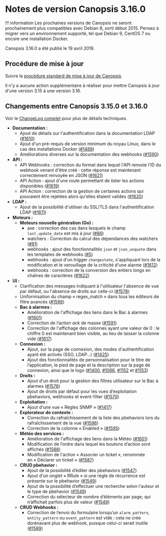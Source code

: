 # Notes de version Canopsis 3.16.0

!!! information
    Les prochaines versions de Canopsis ne seront prochainement plus compatibles avec Debian 8, sorti début 2015. Pensez à migrer vers un environnement supporté, tel que Debian 9, CentOS 7 ou encore une installation Docker.

Canopsis 3.16.0 a été publié le 19 avril 2019.

## Procédure de mise à jour

Suivre la [procédure standard de mise à jour de Canopsis](../guide-administration/mise-a-jour/index.md).

Il n'y a aucune action supplémentaire à réaliser pour mettre Canopsis à jour d'une version 3.15 à une version 3.16.

## Changements entre Canopsis 3.15.0 et 3.16.0

Voir le [ChangeLog complet](https://git.canopsis.net/canopsis/canopsis/blob/develop/CHANGELOG.md) pour plus de détails techniques.

*  **Documentation :**
    *  Ajout de détails sur l'authentification dans la documentation LDAP ([#1610](https://git.canopsis.net/canopsis/canopsis/issues/1610))
    *  Ajout d'un pré-requis de version minimum du noyau Linux, dans le cas des installations Docker ([#1489](https://git.canopsis.net/canopsis/canopsis/issues/1489))
    *  Améliorations diverses sur la documentation des webhooks ([#1590](https://git.canopsis.net/canopsis/canopsis/issues/1590))
*  **API :**
    * API Webhooks : correction du format dans lequel l'API renvoie l'ID du webhook venant d'être créé : cette réponse est maintenant correctement renvoyée en JSON ([#1621](https://git.canopsis.net/canopsis/canopsis/issues/1621))
    * API Action : ajout d'une route permettant de lister les actions disponibles ([#1619](https://git.canopsis.net/canopsis/canopsis/issues/1619))
    * API Action : correction de la gestion de certaines actions qui pouvaient être rejetées alors qu'elles étaient valides ([#1620](https://git.canopsis.net/canopsis/canopsis/issues/1620))
*  **LDAP :**
    *  Ajout de la possibilité d'utiliser du SSL/TLS dans l'authentification LDAP ([#1611](https://git.canopsis.net/canopsis/canopsis/issues/1611))
*  **Moteurs :**
    *  **Moteurs nouvelle génération (Go) :**
        *  axe : correction des cas dans lesquels le champ `last_update_date` est mis à jour ([#86](https://git.canopsis.net/canopsis/go-revolution/issues/86))
        *  watchers : Correction du calcul des dépendances des watchers ([#91](https://git.canopsis.net/canopsis/go-revolution/issues/91))
        *  webhooks : ajout des fonctionnalités `json` et `json_unquote` dans les templates de webhooks ([#5](https://git.canopsis.net/cat/go-engines/issues/5))
        *  webhooks : ajout d'un trigger `changestate`, s'appliquant lors de la modification et le verouillage de la criticité d'une alarme ([#1612](https://git.canopsis.net/canopsis/canopsis/issues/1612))
        *  webhooks : correction de la conversion des entiers longs en chaînes de caractères ([#1622](https://git.canopsis.net/canopsis/canopsis/issues/1622))
*  **UI :**
    *  Clarification des messages indiquant à l'utilisateur l'absence de vue par défaut, ou l'absence de droits sur celle-ci ([#1578](https://git.canopsis.net/canopsis/canopsis/issues/1578))
    *  Uniformisation du champ « regex_match » dans tous les éditeurs de filtre avancés ([#1598](https://git.canopsis.net/canopsis/canopsis/issues/1598))
    *  **Bac à alarmes :**
        *  Amélioration de l'affichage des liens dans le Bac à alarmes ([#1601](https://git.canopsis.net/canopsis/canopsis/issues/1601))
        *  Correction de l’action *ack* de masse ([#1591](https://git.canopsis.net/canopsis/canopsis/issues/1591))
        *  Correction de l'affichage des colonnes ayant une valeur de 0 : le chiffre 0 est maintenant bien visible, au lieu de laisser la colonne vide ([#1617](https://git.canopsis.net/canopsis/canopsis/issues/1617))
    *  **Connexion :**
        *  Ajout, sur la page de connexion, des modes d'authentification ayant été activés (SSO, LDAP…) ([#1425](https://git.canopsis.net/canopsis/canopsis/issues/1425))
        *  Ajout des fonctionnalités de personnalisation pour le titre de l’application, le pied de page et la description sur la page de connexion, ainsi que le logo ([#1400](https://git.canopsis.net/canopsis/canopsis/issues/1400), [#1066](https://git.canopsis.net/canopsis/canopsis/issues/1066), [#1152](https://git.canopsis.net/canopsis/canopsis/issues/1152) et [#1153](https://git.canopsis.net/canopsis/canopsis/issues/1153))
    *  **Droits :**
        *  Ajout d'un droit pour la gestion des filtres utilisateur sur le Bac à alarmes ([#1576](https://git.canopsis.net/canopsis/canopsis/issues/1576))
        *  Ajout de droits par défaut pour les vues d’exploitation pbehaviors, webhooks et event-filter ([#1570](https://git.canopsis.net/canopsis/canopsis/issues/1570))
    *  **Exploitation :**
        *  Ajout d'une vue « Règles SNMP » ([#1417](https://git.canopsis.net/canopsis/canopsis/issues/1417))
    *  **Explorateur de contexte :**
         * Correction du rafraîchissement de la liste des pbehaviors lors du rafraîchissement de la vue ([#1596](https://git.canopsis.net/canopsis/canopsis/issues/1596))
         * Correction de la colonne « Enabled » ([#1595](https://git.canopsis.net/canopsis/canopsis/issues/1595))
    *  **Météo des services :**
        *  Amélioration de l'affichage des liens dans la Météo ([#1601](https://git.canopsis.net/canopsis/canopsis/issues/1601))
        *  Modification de l’ordre dans lequel les boutons d’action sont affichés ([#1588](https://git.canopsis.net/canopsis/canopsis/issues/1588))
        *  Modification de l'action « Associer un ticket », renommée en « Déclarer un ticket » ([#1587](https://git.canopsis.net/canopsis/canopsis/issues/1587))
    *  **CRUD pbehavior :**
        *  Ajout de la possibilité d’éditer des pbehaviors ([#1547](https://git.canopsis.net/canopsis/canopsis/issues/1547))
        *  Ajout d'un onglet « RRule » si une règle de récurrence est présente sur le pbehavior ([#1549](https://git.canopsis.net/canopsis/canopsis/issues/1549))
        *  Ajout de la possibilité d’effectuer une recherche selon l'auteur et le type de pbehavior ([#1549](https://git.canopsis.net/canopsis/canopsis/issues/1549))
        *  Correction du sélecteur de nombre d’éléments par page, qui n’affichait parfois plus de valeur ([#1549](https://git.canopsis.net/canopsis/canopsis/issues/1549))
    *  **CRUD Webhooks :**
        *  Correction de l’envoi du formulaire lorsqu’un `alarm_pattern`, `entity_pattern` ou `event_pattern` est vide : cela ne crée dorénavant plus de webhook, puisque celui-ci serait inutile ([#1589](https://git.canopsis.net/canopsis/canopsis/issues/1589))
